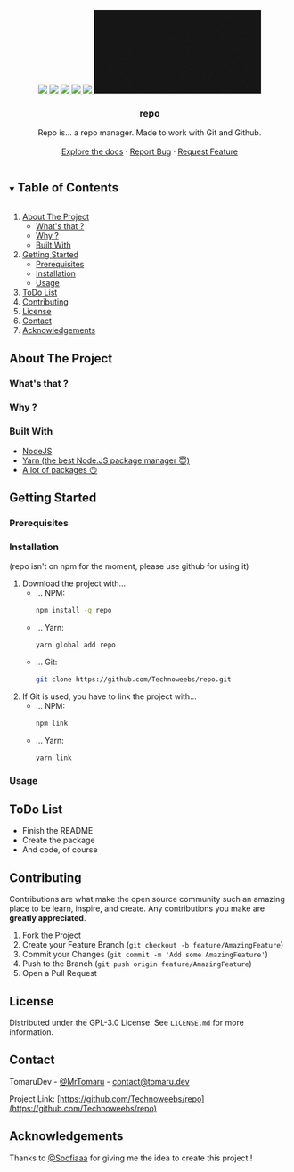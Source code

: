 <p align="center">
  <a href="https://github.com/Technoweebs/repo/graphs/contributors">
    <img src="https://img.shields.io/github/contributors/Technoweebs/repo.svg?style=for-the-badge">
  </a>
  <a href="https://github.com/Technoweebs/repo/graphs/commit-activity">
    <img src="https://img.shields.io/github/last-commit/Technoweebs/repo?style=for-the-badge">
  </a>
  <a href="https://github.com/Technoweebs/repo/stargazers">
    <img src="https://img.shields.io/github/stars/Technoweebs/repo.svg?style=for-the-badge">
  </a>
  <a href="https://github.com/Technoweebs/repo/issues">
    <img src="https://img.shields.io/github/issues/Technoweebs/repo.svg?style=for-the-badge">
  </a>
  <a href="https://github.com/Technoweebs/repo/blob/master/LICENSE.md">
    <img src="https://img.shields.io/github/license/Technoweebs/repo.svg?style=for-the-badge">
  </a>
  <a href="https://github.com/Technoweebs/repo">
    <img src="assets/repo.gif" alt="Logo" width="300" height="150">
  </a>

  <h3 align="center">repo</h3>

  <p align="center">
    Repo is... a repo manager. Made to work with Git and Github.
    <br />
    <br />
    <a href="https://github.com/Technoweebs/repo">Explore the docs</a>
    ·
    <a href="https://github.com/Technoweebs/repo/issues">Report Bug</a>
    ·
    <a href="https://github.com/Technoweebs/repo/issues">Request Feature</a>
  </p>
</p>

<details open="open">
  <summary><h2 style="display: inline-block">Table of Contents</h2></summary>
  <ol>
    <li>
      <a href="#about-the-project">About The Project</a>
      <ul>
	  	<li><a href="#whats-that">What's that ?</a></li>
		<li><a href="#why">Why ?</a></li>
        <li><a href="#built-with">Built With</a></li>
      </ul>
    </li>
    <li>
      <a href="#getting-started">Getting Started</a>
      <ul>
        <li><a href="#prerequisites">Prerequisites</a></li>
        <li><a href="#installation">Installation</a></li>
    	<li><a href="#usage">Usage</a></li>
      </ul>
    </li>
    <li><a href="#todo-list">ToDo List</a></li>
    <li><a href="#contributing">Contributing</a></li>
    <li><a href="#license">License</a></li>
    <li><a href="#contact">Contact</a></li>
    <li><a href="#acknowledgements">Acknowledgements</a></li>
  </ol>
</details>

## About The Project
### What's that ?

### Why ?

### Built With
* [NodeJS](https://nodejs.org/)
* [Yarn (the best Node.JS package manager 😇)](https://yarnpkg.com/)
* [A lot of packages 😏](https://github.com/Technoweebs/repo/blob/main/package.json)

## Getting Started
### Prerequisites

### Installation
(repo isn't on npm for the moment, please use github for using it)
1. Download the project with...
   * ... NPM:
     ```bash
     npm install -g repo
     ```
   * ... Yarn:
     ```bash
     yarn global add repo
     ```
   * ... Git:
     ```bash
     git clone https://github.com/Technoweebs/repo.git
     ```
2. If Git is used, you have to link the project with...
   * ... NPM:
     ```bash
	 npm link
     ```
   * ... Yarn:
     ```bash
	 yarn link
     ```

### Usage

## ToDo List
  * Finish the README
  * Create the package
  * And code, of course

## Contributing
Contributions are what make the open source community such an amazing place to be learn, inspire, and create. Any contributions you make are **greatly appreciated**.

1. Fork the Project
2. Create your Feature Branch (`git checkout -b feature/AmazingFeature`)
3. Commit your Changes (`git commit -m 'Add some AmazingFeature'`)
4. Push to the Branch (`git push origin feature/AmazingFeature`)
5. Open a Pull Request

## License
Distributed under the GPL-3.0 License. See `LICENSE.md` for more information.

## Contact
TomaruDev - [@MrTomaru](https://twitter.com/MrTomaru) - contact@tomaru.dev

Project Link: [https://github.com/Technoweebs/repo](https://github.com/Technoweebs/repo)

## Acknowledgements
Thanks to [@Soofiaaa](https://github.com/Soofiaaa) for giving me the idea to create this project !